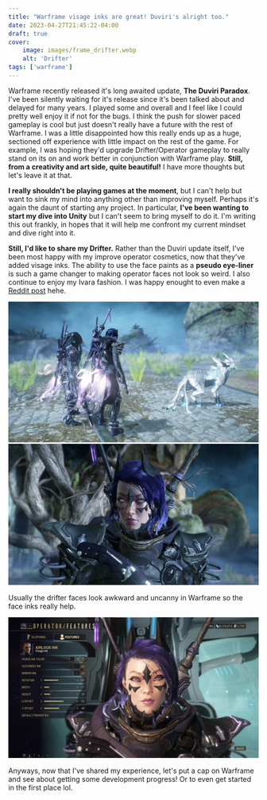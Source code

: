 ```yaml
---
title: "Warframe visage inks are great! Duviri's alright too."
date: 2023-04-27T21:45:22-04:00
draft: true
cover: 
    image: images/frame_drifter.webp
    alt: 'Drifter'
tags: ['warframe']
---
```


Warframe recently released it's long awaited update, **The Duviri Paradox**. I've been silently waiting for it's release since it's been talked about and delayed for many years. I played some and overall and I feel like I could pretty well enjoy it if not for the bugs. I think the push for slower paced gameplay is cool but just doesn't really have a future with the rest of Warframe. I was a little disappointed how this really ends up as a huge, sectioned off experience with little impact on the rest of the game. For example, I was hoping they'd upgrade Drifter/Operator gameplay to really stand on its on and work better in conjunction with Warframe play. **Still, from a creativity and art side, quite beautiful!** I have more thoughts but let's leave it at that.

**I really shouldn't be playing games at the moment**, but I can't help but want to sink my mind into anything other than improving myself. Perhaps it's again the daunt of starting any project. In particular, **I've been wanting to start my dive into Unity** but I can't seem to bring myself to do it. I'm writing this out frankly, in hopes that it will help me confront my current mindset and dive right into it.

**Still, I'd like to share my Drifter.** Rather than the Duviri update itself, I've been most happy with my improve operator cosmetics, now that they've added visage inks. The ability to use the face paints as a **pseudo eye-liner** is such a game changer to making operator faces not look so weird. I also continue to enjoy my Ivara fashion. I was happy enought to even make a [Reddit post](https://www.reddit.com/r/Warframe/comments/131ex3o/came_back_to_the_game_for_duviri_and_learned/) hehe.

![Warframe Fashion Back](images/frame_drifter2.webp)
![Drifter Face](images/drifter_face.webp)

Usually the drifter faces look awkward and uncanny in Warframe so the face inks really help.

![Drifter Settings](images/visage_settings.webp)

Anyways, now that I've shared my experience, let's put a cap on Warframe and see about getting some development progress! Or to even get started in the first place lol.
